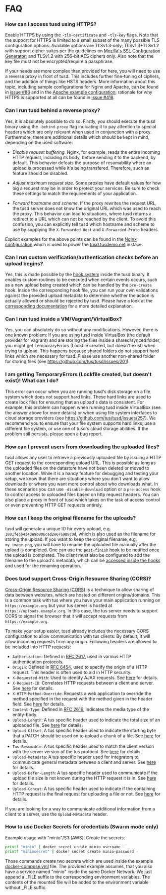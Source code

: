 # FAQ

### How can I access tusd using HTTPS?

Enable HTTPS by using the `-tls-certificate` and `-tls-key` flags. Note that the support for HTTPS is limited to a small subset of the many possible TLS configuration options. Available options are TLSv1.3-only; TLSv1.3+TLSv1.2 with support cipher suites per the guidelines on [Mozilla's SSL Configuration Generator](https://ssl-config.mozilla.org/#server=go&version=1.14.4&config=intermediate&guideline=5.6); and TLSv1.2 with 256-bit AES ciphers only. Also note that the key file must not be encrypted/require a passphrase.

If your needs are more complex than provided for here, you will need to use a reverse proxy in front of tusd. This includes further fine-tuning of ciphers, and the addition of things like HSTS headers. More information about this topic, including sample configurations for Nginx and Apache, can be found in [issue #86](https://github.com/tus/tusd/issues/86#issuecomment-269569077) and in the [Apache example configuration](/examples/apache2.conf); rationale for why HTTPS is supported at all can be found in [issue #418](https://github.com/tus/tusd/issues/418).

### Can I run tusd behind a reverse proxy?

Yes, it is absolutely possible to do so. Firstly, you should execute the tusd binary using the `-behind-proxy` flag indicating it to pay attention to special headers which are only relevant when used in conjunction with a proxy. Furthermore, there are additional details which should be kept in mind, depending on the used software:

- *Disable request buffering.* Nginx, for example, reads the entire incoming HTTP request, including its body, before sending it to the backend, by default. This behavior defeats the purpose of resumability where an upload is processed while it's being transfered. Therefore, such as feature should be disabled.

- *Adjust maximum request size.* Some proxies have default values for how big a request may be in order to protect your services. Be sure to check these settings to match the requirements of your application.

- *Forward hostname and scheme.* If the proxy rewrites the request URL, the tusd server does not know the original URL which was used to reach the proxy. This behavior can lead to situations, where tusd returns a redirect to a URL which can not be reached by the client. To avoid this confusion, you can explicitly tell tusd which hostname and scheme to use by supplying the `X-Forwarded-Host` and `X-Forwarded-Proto` headers.

Explicit examples for the above points can be found in the [Nginx configuration](/examples/nginx.conf) which is used to power the [tusd.tusdemo.net](https://tusd.tusdemo.net) instace.

### Can I run custom verification/authentication checks before an upload begins?

Yes, this is made possible by the [hook system](/docs/hooks.md) inside the tusd binary. It enables custom routines to be executed when certain events occurs, such as a new upload being created which can be handled by the `pre-create` hook. Inside the corresponding hook file, you can run your own validations against the provided upload metadata to determine whether the action is actually allowed or should be rejected by tusd. Please have a look at the [corresponding documentation](/docs/hooks.md#pre-create) for a more detailed explanation.

### Can I run tusd inside a VM/Vagrant/VirtualBox?

Yes, you can absolutely do so without any modifications. However, there is one known problem: If you are using tusd inside VirtualBox (the default provider for Vagrant) and are storing the files inside a shared/synced folder, you might get TemporaryErrors (Lockfile created, but doesn't exist) when trying to upload. This happens because shared folders do not support hard links which are necessary for tusd. Please use another non-shared folder for storing files (see https://github.com/tus/tusd/issues/201).

### I am getting TemporaryErrors (Lockfile created, but doesn't exist)! What can I do?

This error can occur when you are running tusd's disk storage on a file system which does not support hard links. These hard links are used to create lock files for ensuring that an upload's data is consistent. For example, this problem can happen when running tusd inside VirtualBox (see the answer above for more details) or when using file system interfaces to cloud storage providers (see https://github.com/tus/tusd/issues/257). We recommend you to ensure that your file system supports hard links, use a different file system, or use one of tusd's cloud storage abilities. If the problem still persists, please open a bug report.

### How can I prevent users from downloading the uploaded files?

tusd allows any user to retrieve a previously uploaded file by issuing a HTTP GET request to the corresponding upload URL. This is possible as long as the uploaded files on the datastore have not been deleted or moved to another location. While it is a handy feature for debugging and testing your setup, we know that there are situations where you don't want to allow downloads or where you want more control about who downloads what. In these scenarios you can use `-disable-download` option or a `pre-access` hook to control access to uploaded files based on http request headers. You can also place a proxy in front of tusd which takes on the task of access control or even preventing HTTP GET requests entirely.

### How can I keep the original filename for the uploads?

tusd will generate a unique ID for every upload, e.g. `1881febb4343e9b806cad2e676989c0d`, which is also used as the filename for storing the upload. If you want to keep the original filename, e.g. `my_image.png`, you will have to rename the uploaded file manually after the upload is completed. One can use the [`post-finish` hook](https://github.com/tus/tusd/blob/main/docs/hooks.md#post-finish) to be notified once the upload is completed. The client must also be configured to add the filename to the upload's metadata, which can be [accessed inside the hooks](https://github.com/tus/tusd/blob/main/docs/hooks.md#the-hooks-environment) and used for the renaming operation.

### Does tusd support Cross-Origin Resource Sharing (CORS)?

[Cross-Origin Resource Sharing (CORS)](https://developer.mozilla.org/en-US/docs/Web/HTTP/CORS) is a technique to allow sharing of data between websites, which are hosted on different origins/domains. This is a common task with tus where you have your main application running on `https://example.org` but your tus server is hosted at `https://uploads.example.org`. In this case, the tus server needs to support CORS to signal the browser that it will accept requests from `https://example.org`.

To make your setup easier, tusd already includes the necessary CORS configuration to allow communication with tus clients. By default, it will allow incoming requests from any origin. Following headers are allowed to be included into HTTP requests:

 * `Authorization`: Defined in [RFC 2617](https://tools.ietf.org/html/rfc2617#section-2), used in various HTTP authentication protocols.
 * `Origin`: Defined in [RFC 6454](https://tools.ietf.org/html/rfc6454), used to specify the origin of a HTTP request. This header is often used to aid in HTTP security.
 * `X-Requested-With`: Used to identify AJAX requests. See [here](https://en.wikipedia.org/wiki/List_of_HTTP_header_fields) for details.
 * `X-Request-ID`: Correlates HTTP requests between a client and server. See [here](https://en.wikipedia.org/wiki/List_of_HTTP_header_fields) for details.
 * `X-HTTP-Method-Override`: Requests a web application to override the method specified in the request with the method given in the header field. See [here](https://en.wikipedia.org/wiki/List_of_HTTP_header_fields) for details.
 * `Content-Type`: Defined in [RFC 2616](https://tools.ietf.org/html/rfc2616#section-14.17), indicates the media type of the entity-body.
 * `Upload-Length`: A tus specific header used to indicate the total size of an uploaded file. See [here](https://tus.io/protocols/resumable-upload.html#upload-length) for details.
 * `Upload-Offset`: A tus specific header used to indicate the starting byte that a PATCH should be used on to upload a chunk of a file. See [here](https://tus.io/protocols/resumable-upload.html#upload-offset) for details.
 * `Tus-Resumable`: A tus specific header used to match the client version with the server version of the tus protocol. See [here](https://tus.io/protocols/resumable-upload.html#tus-resumable) for details.
 * `Upload-Metadata`: A tus specific header used for integrators to communicate general metadata between a client and server. See [here](https://tus.io/protocols/resumable-upload.html#upload-metadata) for details.
 * `Upload-Defer-Length`: A tus specific header used to communicate if the upload file size is not known during the HTTP request it is in. See [here](https://tus.io/protocols/resumable-upload.html#upload-defer-length) for details.
 * `Upload-Concat`: A tus specific header used to indicate if the containing HTTP request is the final request for uploading a file or not. See [here](https://tus.io/protocols/resumable-upload.html#upload-concat) for details.

If you are looking for a way to communicate additional information from a client to a server, use the `Upload-Metadata` header.

### How to use Docker Secrets for credentials (Swarm mode only)

Example usage with "minio"/S3 (AWS). Create the secrets:

```bash
printf "minio" | docker secret create minio-username -
printf "miniosecret" | docker secret create minio-password -
```

Those commands create two secrets which are used inside the example [docker-compose.yml](../examples/docker-compose.yml) file.
The provided example assumes, that you also have a service named "minio" inside the same Docker Network.
We just append a _FILE suffix to the corresponding environment variables. The contents of the mounted file will be added to the environment variable without _FILE suffix.
